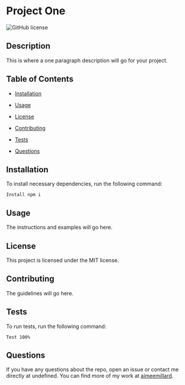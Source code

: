 # Project One
![GitHub license](https://img.shields.io/badge/license-MIT-blue.svg)

## Description

This is where a one paragraph description will go for your project.

## Table of Contents 

* [Installation](#installation)

* [Usage](#usage)

* [License](#license)

* [Contributing](#contributing)

* [Tests](#tests)

* [Questions](#questions)

## Installation

To install necessary dependencies, run the following command:

```
Install npm i
```

## Usage

The instructions and examples will go here.

## License

This project is licensed under the MIT license.
  
## Contributing

The guidelines will go here.

## Tests

To run tests, run the following command:

```
Test 100%
```

## Questions

If you have any questions about the repo, open an issue or contact me directly at undefined. You can find more of my work at [aimeemillard](https://github.com/aimeemillard/).

